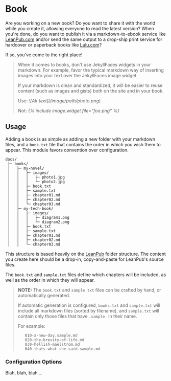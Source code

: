 # Book

Are you working on a new book? Do you want to share it with the world while you create it, allowing everyone to read the latest version? When you're done, do you want to publish it via a markdown-to-ebook service like [LeanPub.com](https://leanpub.com/) and/or send the same output to a drop-ship print service for hardcover or paperback books like [Lulu.com](https://www.lulu.com/)?

If so, you've come to the right place!


> When it comes to books, don't use JekyllFaces widgets in your markdown. For example, favor the typical markdown way of inserting images into your text over the JekyllFaces image widget.
> 
> If your markdown is clean and standardized, it will be easier to reuse content (such as images and gists) both on the site and in your book.
> 
> Use: _!&lsqb;Alt text&rsqb;(/image/path/photo.png)_
> 
> Not: _{% include image.widget file="foo.png" %}_


## Usage

Adding a book is as simple as adding a new folder with your markdown files, and a `book.txt` file that contains the order in which you wish them to appear. This module favors convention over configuration.

```text
docs/
 ├─ books/
 │   ├─ my-novel/
 │   │   ├─ images/
 │   │   │   ├─ photo1.jpg
 │   │   │   └─ photo2.jpg
 │   │   ├─ book.txt
 │   │   ├─ sample.txt
 │   │   ├─ chapter01.md
 │   │   ├─ chapter02.md
 │   │   └─ chapter03.md
 │   ├─ my-tech-book/
 │   │   ├─ images/
 │   │   │   ├─ diagram1.png
 │   │   │   └─ diagram2.png
 │   │   ├─ book.txt
 │   │   ├─ sample.txt
 │   │   ├─ chapter01.md
 │   │   ├─ chapter02.md
 │   │   └─ chapter03.md
```

This structure is based heavily on the [LeanPub](https://leanpub.com/) folder structure. The content you create here should be a drop-in, copy-and-paste for LeanPub's source files.

The `book.txt` and `sample.txt` files define which chapters will be included, as well as the order in which they will appear.

>  **NOTE:** The `book.txt` and `sample.txt` files can be crafted by hand, or automatically generated.
> 
> If automatic generation is configured, `books.txt` and `sample.txt` will include all markdown files (sorted by filename), and `sample.txt` will contain only those files that have `.sample.` in their name.
> 
> For example:
> 
> ```
>    010-a-new-day.sample.md
>    020-the-brevity-of-life.md
>    030-hellish-maelstrom.md
>    040-thats-what-she-said.sample.md
> ```

### Configuration Options

Blah, blah, blah ...